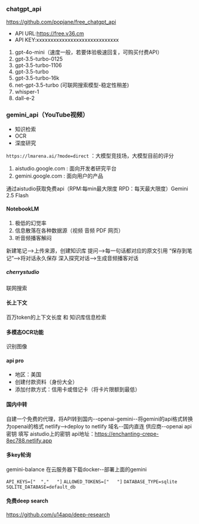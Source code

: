 ### chatgpt_api

https://github.com/popjane/free_chatgpt_api

 * API URL:https://free.v36.cm
 * API KEY:xxxxxxxxxxxxxxxxxxxxxxxxxxxxx

1. gpt-4o-mini（速度一般，若要体验极速回复，可购买付费API）
1. gpt-3.5-turbo-0125
1. gpt-3.5-turbo-1106
1. gpt-3.5-turbo
1. gpt-3.5-turbo-16k
1. net-gpt-3.5-turbo (可联网搜索模型-稳定性稍差)
1. whisper-1
1. dall-e-2

### gemini_api（YouTube视频）

* 知识检索
* OCR 
* 深度研究

`https://lmarena.ai/?mode=direct` ：大模型竞技场，大模型目前的评分

1. aistudio.google.com : 面向开发者研究平台
1. gemini.google.com : 面向用户的产品

通过aistudio获取免费api（RPM:每min最大限度 RPD：每天最大限度）Gemini 2.5 Flash

#### NotebookLM

1. 极低的幻觉率
1. 信息散落在各种数据源（视频 音频 PDF 网页）
1. 听音频播客解闷

 新建笔记-->上传来源，创建知识库
 提问-->每一句话都对应的原文引用
 “保存到笔记”-->将对话永久保存
 深入探究对话-->生成音频播客对话

#####  cherrystudio

联网搜索

#### 长上下文

百万token的上下文长度 和 知识库信息检索

#### 多模态OCR功能

识别图像

#### api pro

* 地区：美国
* 创建付款资料（身份大全）
* 添加付款方式：信用卡或借记卡（将卡片限额到最低）

#### 国内中转

自建一个免费的代理，将API转到国内--openai-gemini--将gemini的api格式转换为openai的格式
netlify-->deploy to netlify
域名--国内直连
  供应商--openai
  api密钥 填写 aistudio上的密钥
  api地址：https://enchanting-crepe-8ec788.netlify.app

#### 多key轮询

gemini-balance
在云服务器下载docker--部署上面的gemini

`API_KEYS=["  ","   "]`
`ALLOWED_TOKENS=["   "]`
`DATABASE_TYPE=sqlite`
`SQLITE_DATABASE=default_db`

#### 免费deep search

https://github.com/u14app/deep-research
